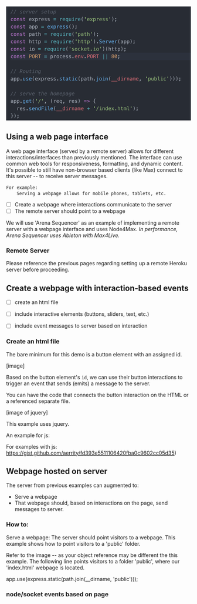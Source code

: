 ![remote server web](/images/remote-server-html.png)
## Using a web page interface

A web page interface (served by a remote server) allows for different interactions/interfaces than previously mentioned. The interface can use common web tools for responsiveness, formatting, and dynamic content. It's possible to still have non-browser based clients (like Max) connect to this server -- to receive server messages.

	For example: 
		Serving a webpage allows for mobile phones, tablets, etc. 

- [ ] Create a webpage where interactions communicate to the server
- [ ] The remote server should point to a webpage
		 
We will use 'Arena Sequencer' as an example of implementing a remote server with a webpage interface and uses Node4Max. *In performance, Arena Sequencer uses Ableton with Max4Live.*

### Remote Server
Please reference the previous pages regarding setting up a remote Heroku server before proceeding. 

## Create a webpage with interaction-based events
- [ ] create an html file
- [ ] include interactive elements (buttons, sliders, text, etc.) 
- [ ] include event messages to server based on interaction 

	
### Create an html file
The bare minimum for this demo is a button element with an assigned id. 

[image]

Based on the button element's `id`, we can use their button interactions to trigger an event that sends (emits) a message to the server. 

You can have the code that connects the button interaction on the HTML or a referenced separate file.

[image of jquery]

This example uses jquery. 

An example for js:



For examples with js: https://gist.github.com/aerrity/fd393e5511106420fba0c9602cc05d35)



## Webpage hosted on server
The server from previous examples can augmented to:

- Serve a webpage
- That webpage should, based on interactions on the page, send messages to server.

### How to:
Serve a webpage:
The server should point visitors to a webpage. This example shows how to point visitors to a 'public' folder. 

Refer to the image -- as your object reference may be different the this example. The following line points visitors to a folder 'public', where our 'index.html' webpage is located.

>
app.use(express.static(path.join(__dirname, 'public')));

### node/socket events based on page 

